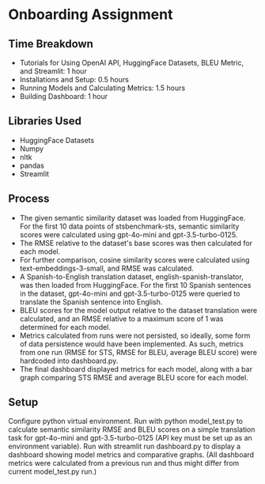 # Onboarding Assignment
## Time Breakdown
* Tutorials for Using OpenAI API, HuggingFace Datasets, BLEU Metric, and Streamlit: 1 hour
* Installations and Setup: 0.5 hours
* Running Models and Calculating Metrics: 1.5 hours
* Building Dashboard: 1 hour

## Libraries Used
* HuggingFace Datasets
* Numpy
* nltk
* pandas
* Streamlit

## Process
* The given semantic similarity dataset was loaded from HuggingFace. For the first 10 data points of stsbenchmark-sts, semantic similarity scores were calculated using gpt-4o-mini and gpt-3.5-turbo-0125.
* The RMSE relative to the dataset's base scores was then calculated for each model. 
* For further comparison, cosine similarity scores were calculated using text-embeddings-3-small, and RMSE was calculated. 
* A Spanish-to-English translation dataset, english-spanish-translator, was then loaded from HuggingFace. For the first 10 Spanish sentences in the dataset, gpt-4o-mini and gpt-3.5-turbo-0125 were queried to translate the Spanish sentence into English. 
* BLEU scores for the model output relative to the dataset translation were calculated, and an RMSE relative to a maximum score of 1 was determined for each model.
* Metrics calculated from runs were not persisted, so ideally, some form of data persistence would have been implemented. As such, metrics from one run (RMSE for STS, RMSE for BLEU, average BLEU score) were hardcoded into dashboard.py. 
* The final dashboard displayed metrics for each model, along with a bar graph comparing STS RMSE and average BLEU score for each model.

## Setup
Configure python virtual environment. Run with python model_test.py to calculate semantic similarity RMSE and BLEU scores on a simple translation task for gpt-4o-mini and gpt-3.5-turbo-0125 (API key must be set up as an environment variable). Run with streamlit run dashboard.py to display a dashboard showing model metrics and comparative graphs. (All dashboard metrics were calculated from a previous run and thus might differ from current model_test.py run.)